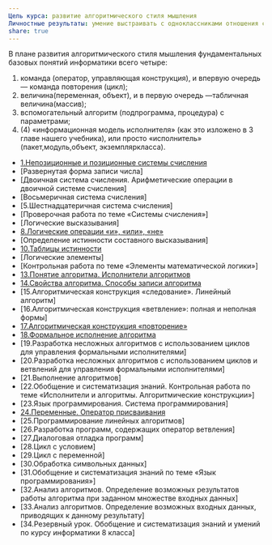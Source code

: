 ```yaml
---
Цель курса: развитие алгоритмического стиля мышления
Личностные результаты: умение выстраивать с одноклассниками отношения сотрудничества
share: true
---
```

В плане развития алгоритмического стиля мышления фундаментальных базовых понятий информатики всего четыре:
1. команда (оператор, управляющая конструкция), и впервую очередь — команда повторения (цикл);
2. величина(переменная, объект), и в первую очередь —табличная величина(массив);
3. вспомогательный алгоритм (подпрограмма, процедура) с параметрами;
4. (4) «информационная модель исполнителя» (как это изложено в 3 главе нашего учебника), или просто «исполнитель» (пакет,модуль,объект, экземпляркласса).

- [1.Непозиционные и позиционные системы счисления](./number_systems.md#)
- [Развернутая форма записи числа]
- [Двоичная система счисления. Арифметические операции в двоичной системе счисления]
- [Восьмеричная система счисления]
- [5.Шестнадцатеричная система счисления]
- [Проверочная работа по теме «Системы счисления»]
- [Логические высказывания]
- [8.Логические операции «и», «или», «не»](./logical_operations.md#)
- [Определение истинности составного высказывания]
- [10.Таблицы истинности](./truth_tables.md#)
- [Логические элементы]
- [Контрольная работа по теме «Элементы математической логики»]
- [13.Понятие алгоритма. Исполнители алгоритмов](./algorithm_concept_executors.md#)
- [14.Свойства алгоритма. Способы записи алгоритма](./algorithm_properties_write.md#)
- [15.Алгоритмическая конструкция «следование». Линейный алгоритм]
- [16.Алгоритмическая конструкция «ветвление»: полная и неполная формы]
- [17.Алгоритмическая конструкция «повторение»](./repetition_algorithmic_construction.md#)
- [18.Формальное исполнение алгоритма](./formal_execution.md#)
- [19.Разработка несложных алгоритмов с использованием циклов для управления формальными исполнителями]
- [20.Разработка несложных алгоритмов с использованием циклов и ветвлений для управления формальными исполнителями]
- [21.Выполнение алгоритмов]
- [22.Обобщение и систематизация знаний. Контрольная работа по теме «Исполнители и алгоритмы. Алгоритмические конструкции»]
- [23.Язык программирования. Система программирования]
- [24.Переменные. Оператор присваивания](./variables_assignment_operator.md#)
- [25.Программирование линейных алгоритмов]
- [26.Разработка программ, содержащих оператор ветвления]
- [27.Диалоговая отладка программ]
- [28.Цикл с условием]
- [29.Цикл с переменной]
- [30.Обработка символьных данных]
- [31.Обобщение и систематизация знаний по теме «Язык программирования»]
- [32.Анализ алгоритмов. Определение возможных результатов работы алгоритма при заданном множестве входных данных]
- [33.Анализ алгоритмов. Определение возможных входных данных, приводящих к данному результату]
- [34.Резервный урок. Обобщение и систематизация знаний и умений по курсу информатики 8 класса]